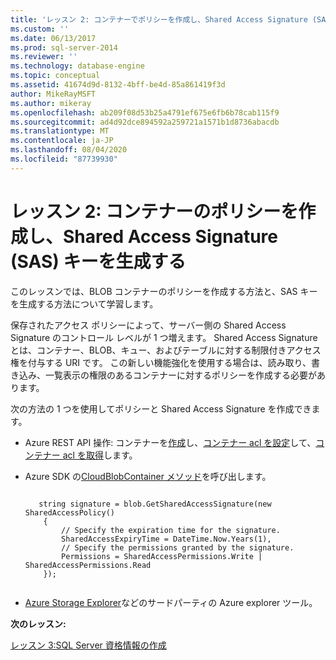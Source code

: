 ```yaml
---
title: 'レッスン 2: コンテナーでポリシーを作成し、Shared Access Signature (SAS) キーを生成する |Microsoft Docs'
ms.custom: ''
ms.date: 06/13/2017
ms.prod: sql-server-2014
ms.reviewer: ''
ms.technology: database-engine
ms.topic: conceptual
ms.assetid: 41674d9d-8132-4bff-be4d-85a861419f3d
author: MikeRayMSFT
ms.author: mikeray
ms.openlocfilehash: ab209f08d53b25a4791ef675e6fb6b78cab115f9
ms.sourcegitcommit: ad4d92dce894592a259721a1571b1d8736abacdb
ms.translationtype: MT
ms.contentlocale: ja-JP
ms.lasthandoff: 08/04/2020
ms.locfileid: "87739930"
---
```

# <a name="lesson-2-create-a-policy-on-container-and-generate-a-shared-access-signature-sas-key"></a>レッスン 2: コンテナーのポリシーを作成し、Shared Access Signature (SAS) キーを生成する
  このレッスンでは、BLOB コンテナーのポリシーを作成する方法と、SAS キーを生成する方法について学習します。  
  
 保存されたアクセス ポリシーによって、サーバー側の Shared Access Signature のコントロール レベルが 1 つ増えます。 Shared Access Signature とは、コンテナー、BLOB、キュー、およびテーブルに対する制限付きアクセス権を付与する URI です。 この新しい機能強化を使用する場合は、読み取り、書き込み、一覧表示の権限のあるコンテナーに対するポリシーを作成する必要があります。  
  
 次の方法の 1 つを使用してポリシーと Shared Access Signature を作成できます。  
  
-   Azure REST API 操作: コンテナーを[作成](https://msdn.microsoft.com/library/azure/dd179468.aspx)し、[コンテナー acl を設定](https://msdn.microsoft.com/library/azure/dd179391.aspx)して、[コンテナー acl を取得](https://msdn.microsoft.com/library/azure/dd179469.aspx)します。  
  
-   Azure SDK の[CloudBlobContainer メソッド](https://docs.microsoft.com/dotnet/api/microsoft.azure.storage.blob.cloudblobcontainer.getsharedaccesssignature)を呼び出します。  
  
    ```  
  
       string signature = blob.GetSharedAccessSignature(new SharedAccessPolicy()   
        {   
            // Specify the expiration time for the signature.   
            SharedAccessExpiryTime = DateTime.Now.Years(1),   
            // Specify the permissions granted by the signature.    
            Permissions = SharedAccessPermissions.Write | SharedAccessPermissions.Read   
        });  
  
    ```  
  
-   [Azure Storage Explorer](https://azurestorageexplorer.codeplex.com/)などのサードパーティの Azure explorer ツール。  
  
 **次のレッスン:**  
  
 [レッスン 3:SQL Server 資格情報の作成](../relational-databases/lesson-2-create-a-sql-server-credential-using-a-shared-access-signature.md)  
  
